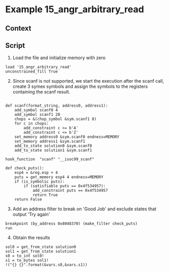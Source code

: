 # Example 15_angr_arbitrary_read
## Context

## Script

1. Load the file and initialize memory with zero
```
load '15_angr_arbitrary_read'
unconstrained_fill True
```
2. Since scanf is not supported, we start the execution after the scanf call, create 3 symex symbols and assign the symbols to the registers containing the scanf result.
```

def scanf(format_string, address0, address1):
    add_symbol scanf0 4
    add_symbol scanf1 20
    chops = &(chop_symbol &sym.scanf1 8)
    for c in chops:
        add_constraint c >= b'A'
        add_constraint c <= b'Z'
    set_memory address0 &sym.scanf0 endness=MEMORY
    set_memory address1 &sym.scanf1
    add_to_state solution0 &sym.scanf0
    add_to_state solution1 &sym.scanf1

hook_function  "scanf" "__isoc99_scanf" 

def check_puts():
    esp4 = &reg.esp + 4
    puts = get_memory esp4 4 endness=MEMORY
    if (is_symbolic puts):
        if (satisfiable puts == 0x4f534957):
            add_constraint puts == 0x4f534957
            return True
    return False

```
3. Add an address filter to break on 'Good Job' and exclude states that output 'Try again'
```
breakpoint (by_address 0x8048370) (make_filter check_puts)
run
```

4. Obtain the results
```
sol0 = get_from_state solution0
sol1 = get_from_state solution1
s0 = to_int sol0!
s1 = to_bytes sol1!
!("{} {}".format(&vars.s0,&vars.s1))
```
